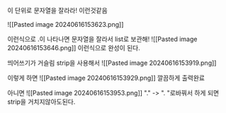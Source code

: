 이 단위로 문자열을 잘라라! 이런것같음

![[Pasted image 20240616153623.png]]

이런식으로 .이 나타나면 문자열을 잘라서 list로 보관해!
![[Pasted image 20240616153646.png]]
이런식으로 완성이 된다.


띄어쓰기가 거슬림
strip을 사용해서
![[Pasted image 20240616153919.png]]

이렇게 하면 
![[Pasted image 20240616153929.png]]
깔끔하게 출력완료


아니면
![[Pasted image 20240616153953.png]]
"." -> ". "로바꿔서 하게 되면 strip을 거치지않아도된다.